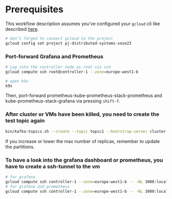 # Prerequisites

This workflow description assumes you've configured your `gcloud` cli like described [here](./gcp/README.md).
```bash
# don't forged to connect gcloud to the project
gcloud config set project pj-distributed-systems-sose23
```

### Port-forward Grafana and Prometheus
```bash
# Log into the controller node as root via ssh
gcloud compute ssh root@controller-1 --zone=europe-west1-b

# open k9s
k9s
```
Then, port-forward prometheus-kube-prometheus-stack-prometheus and kube-prometheus-stack-grafana via pressing `shift-f`.

### After cluster or VMs have been killed, you need to create the test topic again
```bash
bin/kafka-topics.sh --create --topic topic1 --bootstrap-server cluster-kafka-bootstrap.kafka:9092 --partitions 24 --replication-factor 1
```
If you increase or lower the max number of replicas, remember to update the partitions.

### To have a look into the grafana dashboard or prometheus, you have to create a ssh-tunnel to the vm
```bash
# for grafana
gcloud compute ssh controller-1 --zone=europe-west1-b -- -NL 3000:localhost:3000
# for grafana and prometheus 
gcloud compute ssh controller-1 --zone=europe-west1-b -- -NL 3000:localhost:3000 -NL 9090:localhost:9090
```
